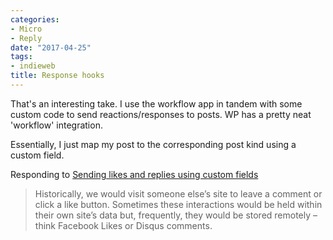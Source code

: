 ```yaml
---
categories:
- Micro
- Reply
date: "2017-04-25"
tags:
- indieweb
title: Response hooks
---
```


That's an interesting take. I use the workflow app in tandem with some custom code to send reactions/responses to posts. WP has a pretty neat 'workflow' integration.

Essentially, I just map my post to the corresponding post kind using a custom field.

Responding to [Sending likes and replies using custom fields](https://colinwalker.blog/2017/04/25/sending-likes-and-replies-using-custom-fields/?utm_source=feedburner&utm_medium=feed&utm_campaign=Feed%3A+ColinWalker+%28Colin+Walker+-+Social+Thoughts%29)

> Historically, we would visit someone else’s site to leave a comment or click a like button. Sometimes these interactions would be held within their own site’s data but, frequently, they would be stored remotely – think Facebook Likes or Disqus comments.
